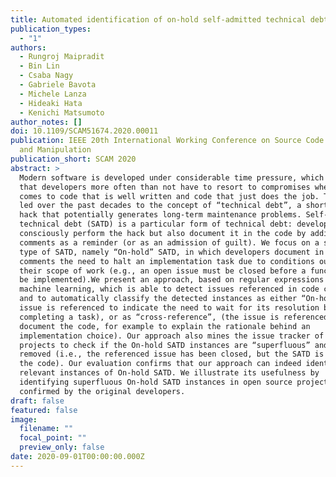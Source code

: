 ```yaml
---
title: Automated identification of on-hold self-admitted technical debt
publication_types:
  - "1"
authors:
  - Rungroj Maipradit
  - Bin Lin
  - Csaba Nagy
  - Gabriele Bavota
  - Michele Lanza
  - Hideaki Hata
  - Kenichi Matsumoto
author_notes: []
doi: 10.1109/SCAM51674.2020.00011
publication: IEEE 20th International Working Conference on Source Code Analysis
  and Manipulation
publication_short: SCAM 2020
abstract: >
  Modern software is developed under considerable time pressure, which implies
  that developers more often than not have to resort to compromises when it
  comes to code that is well written and code that just does the job. This has
  led over the past decades to the concept of “technical debt”, a short-term
  hack that potentially generates long-term maintenance problems. Self-admitted
  technical debt (SATD) is a particular form of technical debt: developers
  consciously perform the hack but also document it in the code by adding
  comments as a reminder (or as an admission of guilt). We focus on a specific
  type of SATD, namely “On-hold” SATD, in which developers document in their
  comments the need to halt an implementation task due to conditions outside of
  their scope of work (e.g., an open issue must be closed before a function can
  be implemented).We present an approach, based on regular expressions and
  machine learning, which is able to detect issues referenced in code comments,
  and to automatically classify the detected instances as either “On-hold” (the
  issue is referenced to indicate the need to wait for its resolution before
  completing a task), or as “cross-reference”, (the issue is referenced to
  document the code, for example to explain the rationale behind an
  implementation choice). Our approach also mines the issue tracker of the
  projects to check if the On-hold SATD instances are “superfluous” and can be
  removed (i.e., the referenced issue has been closed, but the SATD is still in
  the code). Our evaluation confirms that our approach can indeed identify
  relevant instances of On-hold SATD. We illustrate its usefulness by
  identifying superfluous On-hold SATD instances in open source projects as
  confirmed by the original developers.
draft: false
featured: false
image:
  filename: ""
  focal_point: ""
  preview_only: false
date: 2020-09-01T00:00:00.000Z
---
```

